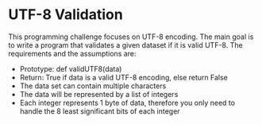 # UTF-8 Validation
This programming challenge focuses on UTF-8 encoding. The main goal is
to write a program that validates a given dataset if it is valid UTF-8.
The requirements and the assumptions are:
* Prototype: def validUTF8(data)
* Return: True if data is a valid UTF-8 encoding, else return False
* The data set can contain multiple characters
* The data will be represented by a list of integers
* Each integer represents 1 byte of data, therefore you only need to handle the 8 least significant bits of each integer